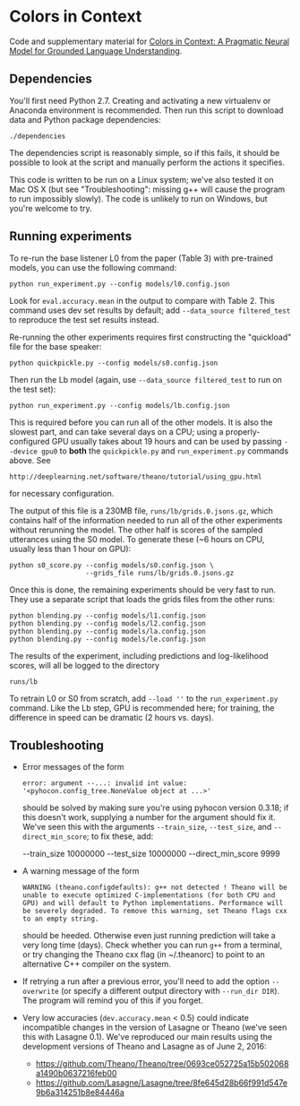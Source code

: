 Colors in Context
=================

Code and supplementary material for
[Colors in Context: A Pragmatic Neural Model for Grounded Language
Understanding](https://arxiv.org/abs/1703.10186).

Dependencies
------------

You'll first need Python 2.7. Creating and activating a new virtualenv or
Anaconda environment is recommended. Then run this script to download data and
Python package dependencies:

    ./dependencies

The dependencies script is reasonably simple, so if this fails, it should be
possible to look at the script and manually perform the actions it specifies.

This code is written to be run on a Linux system; we've also tested it on Mac
OS X (but see "Troubleshooting": missing g++ will cause the program to run
impossibly slowly). The code is unlikely to run on Windows, but you're welcome
to try.

<!-- TODO: wrapper module for colors in context -->

Running experiments
-------------------

To re-run the base listener L0 from the paper (Table 3) with pre-trained
models, you can use the following command:

    python run_experiment.py --config models/l0.config.json

Look for `eval.accuracy.mean` in the output to compare with Table 2. This
command uses dev set results by default; add `--data_source filtered_test` to
reproduce the test set results instead.

Re-running the other experiments requires first constructing the "quickload"
file for the base speaker:

    python quickpickle.py --config models/s0.config.json

Then run the Lb model (again, use `--data_source filtered_test` to run on the
test set):

    python run_experiment.py --config models/lb.config.json

This is required before you can run all of the other models. It is also the
slowest part, and can take several days on a CPU; using a properly-configured
GPU usually takes about 19 hours and can be used by passing `--device gpu0` to
**both** the `quickpickle.py` and `run_experiment.py` commands above. See

    http://deeplearning.net/software/theano/tutorial/using_gpu.html

for necessary configuration.

The output of this file is a 230MB file, `runs/lb/grids.0.jsons.gz`, which
contains half of the information needed to run all of the other experiments
without rerunning the model. The other half is scores of the sampled utterances
using the S0 model. To generate these (~6 hours on CPU, usually less than 1
hour on GPU):

    python s0_score.py --config models/s0.config.json \
                       --grids_file runs/lb/grids.0.jsons.gz

Once this is done, the remaining experiments should be very fast to run. They
use a separate script that loads the grids files from the other runs:

    python blending.py --config models/l1.config.json
    python blending.py --config models/l2.config.json
    python blending.py --config models/la.config.json
    python blending.py --config models/le.config.json

The results of the experiment, including predictions and log-likelihood scores,
will all be logged to the directory

    runs/lb

To retrain L0 or S0 from scratch, add `--load ''` to the `run_experiment.py`
command. Like the Lb step, GPU is recommended here; for training, the
difference in speed can be dramatic (2 hours vs. days).

Troubleshooting
---------------

* Error messages of the form

    `error: argument --...: invalid int value: '<pyhocon.config_tree.NoneValue
    object at ...>'`

  should be solved by making sure you're using pyhocon version 0.3.18; if this
  doesn't work, supplying a number for the argument should fix it. We've seen
  this with the arguments `--train_size`, `--test_size`, and
  `--direct_min_score`; to fix these, add:

    --train_size 10000000 --test_size 10000000 --direct_min_score 9999

* A warning message of the form

    `WARNING (theano.configdefaults): g++ not detected ! Theano will be unable
    to execute optimized C-implementations (for both CPU and GPU) and will
    default to Python implementations. Performance will be severely degraded.
    To remove this warning, set Theano flags cxx to an empty string.`

  should be heeded. Otherwise even just running prediction will take a very
  long time (days). Check whether you can run `g++` from a terminal, or try
  changing the Theano cxx flag (in ~/.theanorc) to point to an alternative C++
  compiler on the system.

* If retrying a run after a previous error, you'll need to add the option
  `--overwrite` (or specify a different output directory with `--run_dir
  DIR`).  The program will remind you of this if you forget.

* Very low accuracies (`dev.accuracy.mean` < 0.5) could indicate
  incompatible changes in the version of Lasagne or Theano (we've seen this
  with Lasagne 0.1). We've reproduced our main results using the development
  versions of Theano and Lasagne as of June 2, 2016:

    * https://github.com/Theano/Theano/tree/0693ce052725a15b502068a1490b0637216feb00
    * https://github.com/Lasagne/Lasagne/tree/8fe645d28b66f991d547e9b6a314251b8e84446a
